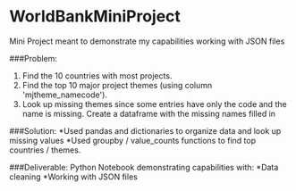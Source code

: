 # WorldBankMiniProject
Mini Project meant to demonstrate my capabilities working with JSON files

###Problem:
1. Find the 10 countries with most projects.
2. Find the top 10 major project themes (using column 'mjtheme_namecode').
3. Look up missing themes since some entries have only the code and the name is missing. Create a dataframe with the missing    names filled in

###Solution:
*Used pandas and dictionaries to organize data and look up missing values
*Used groupby / value_counts functions to find top countries / themes.


###Deliverable:
Python Notebook demonstrating capabilities with:
*Data cleaning
*Working with JSON files
